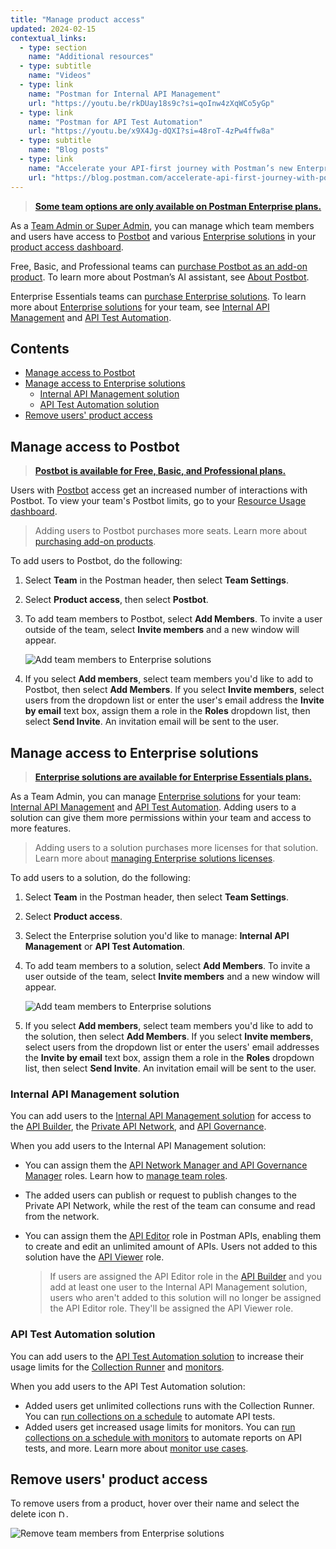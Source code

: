 ```yaml
---
title: "Manage product access"
updated: 2024-02-15
contextual_links:
  - type: section
    name: "Additional resources"
  - type: subtitle
    name: "Videos"
  - type: link
    name: "Postman for Internal API Management"
    url: "https://youtu.be/rkDUay18s9c?si=qoInw4zXqWCo5yGp"
  - type: link
    name: "Postman for API Test Automation"
    url: "https://youtu.be/x9X4Jg-dQXI?si=48roT-4zPw4ffw8a"
  - type: subtitle
    name: "Blog posts"
  - type: link
    name: "Accelerate your API-first journey with Postman’s new Enterprise solutions"
    url: "https://blog.postman.com/accelerate-api-first-journey-with-postman-enterprise-solutions/"
---
```


> **[Some team options are only available on Postman Enterprise plans.](https://www.postman.com/pricing)**

As a [Team Admin or Super Admin](/docs/collaborating-in-postman/roles-and-permissions/#team-roles), you can manage which team members and users have access to [Postbot](/docs/getting-started/basics/about-postbot/) and various [Enterprise solutions](https://www.postman.com/pricing/#enterprise-solutions) in your [product access dashboard](https://go.postman.co/settings/team/products-access).

Free, Basic, and Professional teams can [purchase Postbot as an add-on product](/docs/billing/billing/#purchasing-add-on-products). To learn more about Postman’s AI assistant, see [About Postbot](/docs/getting-started/basics/about-postbot/).

Enterprise Essentials teams can [purchase Enterprise solutions](/docs/billing/billing/#manage-enterprise-solutions-licenses). To learn more about [Enterprise solutions](https://www.postman.com/pricing/#enterprise-solutions) for your team, see [Internal API Management](#internal-api-management-solution) and [API Test Automation](#api-test-automation-solution).

## Contents

* [Manage access to Postbot](#manage-access-to-postbot)
* [Manage access to Enterprise solutions](#manage-access-to-enterprise-solutions)
    * [Internal API Management solution](#internal-api-management-solution)
    * [API Test Automation solution](#api-test-automation-solution)
* [Remove users' product access](#remove-users-product-access)

## Manage access to Postbot

> **[Postbot is available for Free, Basic, and Professional plans.](https://www.postman.com/pricing)**

Users with [Postbot](/docs/getting-started/basics/about-postbot/) access get an increased number of interactions with Postbot. To view your team's Postbot limits, go to your [Resource Usage dashboard](https://go.postman.co/billing/add-ons/overview).

> Adding users to Postbot purchases more seats. Learn more about [purchasing add-on products](/docs/billing/billing/#purchasing-add-on-products).

To add users to Postbot, do the following:

1. Select **Team** in the Postman header, then select **Team Settings**.
1. Select **Product access**, then select **Postbot**.
1. To add team members to Postbot, select **Add Members**. To invite a user outside of the team, select **Invite members** and a new window will appear.

    <img alt="Add team members to Enterprise solutions" src="https://assets.postman.com/postman-docs/v10/product-access-postbot-v10-23.jpg"/>

2. If you select **Add members**, select team members you'd like to add to Postbot, then select **Add Members**. If you select **Invite members**, select users from the dropdown list or enter the user's email address the **Invite by email** text box, assign them a role in the **Roles** dropdown list, then select **Send Invite**. An invitation email will be sent to the user.

## Manage access to Enterprise solutions

> **[Enterprise solutions are available for Enterprise Essentials plans.](https://www.postman.com/pricing)**

As a Team Admin, you can manage [Enterprise solutions](https://www.postman.com/pricing/#enterprise-solutions) for your team: [Internal API Management](#internal-api-management-solution) and [API Test Automation](#api-test-automation-solution). Adding users to a solution can give them more permissions within your team and access to more features.

> Adding users to a solution purchases more licenses for that solution. Learn more about [managing Enterprise solutions licenses](/docs/billing/billing/#manage-enterprise-solutions-licenses).

To add users to a solution, do the following:

1. Select **Team** in the Postman header, then select **Team Settings**.
1. Select **Product access**.
1. Select the Enterprise solution you'd like to manage: **Internal API Management** or **API Test Automation**.
1. To add team members to a solution, select **Add Members**. To invite a user outside of the team, select **Invite members** and a new window will appear.

    <img alt="Add team members to Enterprise solutions" src="https://assets.postman.com/postman-docs/v10/enterprise-solutions-add-members-v10-23-1.jpg"/>

1. If you select **Add members**, select team members you'd like to add to the solution, then select **Add Members**. If you select **Invite members**, select users from the dropdown list or enter the users' email addresses the **Invite by email** text box, assign them a role in the **Roles** dropdown list, then select **Send Invite**. An invitation email will be sent to the user.

### Internal API Management solution

You can add users to the [Internal API Management solution](https://www.postman.com/solutions/internal-api-management/) for access to the [API Builder](/docs/designing-and-developing-your-api/the-api-workflow/), the [Private API Network](/docs/collaborating-in-postman/private-api-network/adding-private-network/), and [API Governance](https://learning.postman.com/docs/api-governance/api-governance-overview/).

When you add users to the Internal API Management solution:

* You can assign them the [API Network Manager and API Governance Manager](/docs/collaborating-in-postman/roles-and-permissions/#team-roles) roles. Learn how to [manage team roles](/docs/administration/managing-your-team/manage-team-members/#manage-team-roles).
* The added users can publish or request to publish changes to the Private API Network, while the rest of the team can consume and read from the network.
* You can assign them the [API Editor](/docs/collaborating-in-postman/roles-and-permissions/#api-roles) role in Postman APIs, enabling them to create and edit an unlimited amount of APIs. Users not added to this solution have the [API Viewer](/docs/collaborating-in-postman/roles-and-permissions/#api-roles) role.

    > If users are assigned the API Editor role in the [API Builder](/docs/designing-and-developing-your-api/the-api-workflow/) and you add at least one user to the Internal API Management solution, users who aren't added to this solution will no longer be assigned the API Editor role. They'll be assigned the API Viewer role.

### API Test Automation solution

You can add users to the [API Test Automation solution](https://www.postman.com/solutions/api-test-automation/) to increase their usage limits for the [Collection Runner](/docs/collections/running-collections/intro-to-collection-runs/) and [monitors](/docs/monitoring-your-api/intro-monitors/).

When you add users to the API Test Automation solution:

* Added users get unlimited collections runs with the Collection Runner. You can [run collections on a schedule](/docs/collections/running-collections/scheduling-collection-runs/) to automate API tests.
* Added users get increased usage limits for monitors. You can [run collections on a schedule with monitors](/docs/collections/running-collections/scheduling-collection-runs-monitors/) to automate reports on API tests, and more. Learn more about [monitor use cases](/docs/monitoring-your-api/intro-monitors/#monitor-use-cases).

## Remove users' product access

To remove users from a product, hover over their name and select the delete icon <img alt="Delete icon" src="https://assets.postman.com/postman-docs/icon-delete-v9.jpg#icon" width="12px">.

<img alt="Remove team members from Enterprise solutions" src="https://assets.postman.com/postman-docs/v10/enterprise-solutions-remove-members-v10-23.jpg"/>
